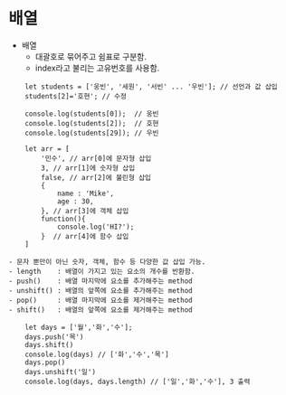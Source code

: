 # **배열**

* 배열
    - 대괄호로 묶어주고 쉼표로 구분함.
    - index라고 불리는 고유번호를 사용함.
```JS
    let students = ['웅빈', '세원', '서빈' ... '우빈']; // 선언과 값 삽입
    students[2]='호현'; // 수정
    
    console.log(students[0]);  // 웅빈
    console.log(students[2]);  // 호현
    console.log(students[29]); // 우빈

```
```JS
    let arr = [
        '민수', // arr[0]에 문자형 삽입
        3, // arr[1]에 숫자형 삽입
        false, // arr[2]에 불린형 삽입
        {
            name : 'Mike',
            age : 30,
        }, // arr[3]에 객체 삽입
        function(){
            console.log('HI?');
        }  // arr[4]에 함수 삽입
    ]
```
    - 문자 뿐만이 아닌 숫자, 객체, 함수 등 다양한 값 삽입 가능.
    - length    : 배열이 가지고 있는 요소의 개수를 반환함.
    - push()    : 배열 마지막에 요소를 추가해주는 method
    - unshift() : 배열의 앞쪽에 요소를 추가해주는 method
    - pop()     : 배열 마지막에 요소를 제거해주는 method
    - shift()   : 배열의 앞쪽에 요소를 제거해주는 method

```JS
    let days = ['월','화','수'];
    days.push('목')
    days.shift()
    console.log(days) // ['화','수','목']
    days.pop()
    days.unshift('일')
    console.log(days, days.length) // ['일','화','수'], 3 출력
```